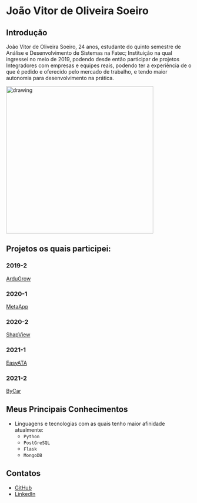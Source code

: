 # João Vitor de Oliveira Soeiro

## Introdução
João Vitor de Oliveira Soeiro, 24 anos, estudante do quinto semestre de Análise e Desenvolvimento de Sistemas na Fatec; Instituição na qual ingressei no meio de 2019, podendo desde então participar de projetos Integradores com empresas e equipes reais, podendo ter a experiência de o que é pedido e oferecido pelo mercado de trabalho, e tendo maior autonomia para desenvolvimento na prática.

<img src="https://user-images.githubusercontent.com/54710426/143999946-0ad19689-bfb6-4846-ab4e-0d38480ac8f7.PNG" alt="drawing" width="400"/>
  

## Projetos os quais participei: 

### 2019-2
[ArduGrow](https://github.com/joaosoeiro/portifolio_apis/blob/main/API_1-ArduGrow.md)

### 2020-1
[MetaApp](https://github.com/joaosoeiro/portifolio_apis/blob/main/API_2-MetaApp.md)

### 2020-2
[ShapView](https://github.com/joaosoeiro/portifolio_apis/blob/main/API_3-Shapview.md)

### 2021-1
[EasyATA](https://github.com/joaosoeiro/portifolio_apis/blob/main/API_4-EasyAta.md)

### 2021-2
[ByCar](https://github.com/joaosoeiro/portifolio_apis/blob/main/API_5-ByCar.md)

## Meus Principais Conhecimentos

- Linguagens e tecnologias com as quais tenho maior afinidade atualmente:
    - ```Python``` 
    - ```PostGreSQL```
    - ```Flask```
    - ```MongoDB```

## Contatos
* [GitHub](https://github.com/joaosoeiro)
* [LinkedIn](https://www.linkedin.com/in/joaovsoeiro/)
